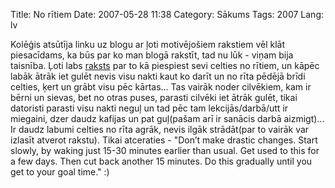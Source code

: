 Title: No rītiem
Date: 2007-05-28 11:38
Category: Sākums
Tags: 2007
Lang: lv

Kolēģis atsūtīja linku uz blogu ar ļoti motivējošiem rakstiem vēl klāt piesacīdams, ka būs par ko man blogā rakstīt, tad nu lūk - viņam bija taisnība. Ļoti labs [raksts](http://zenhabits.net/2007/05/10-benefits-of-rising-early-and-how-to-do-it/) par to kā piespiest sevi celties no rītiem, un kāpēc labāk ātrāk iet gulēt nevis visu nakti kaut ko darīt un no rīta pēdējā brīdi celties, ķert un grābt visu pēc kārtas... Tas vairāk noder cilvēkiem, kam ir bērni un sievas, bet no otras puses, parasti cilvēki iet ātrāk gulēt, tikai datoristi parasti visu nakti neguļ un tad pēc tam lekcijās/darbā/utt ir miegaini, dzer daudz kafijas un pat guļ(pašam arī ir sanācis darbā aizmigt)... Ir daudz labumi celties no rīta agrāk, nevis ilgāk strādāt(par to vairāk var izlasīt atverot rakstu). Tikai atceraties - "Don’t make drastic changes. Start slowly, by waking just 15-30 minutes earlier than usual. Get used to this for a few days. Then cut back another 15 minutes. Do this gradually until you get to your goal time." :)
